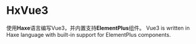 # HxVue3
使用**Haxe**语言编写Vue3，并内置支持**ElementPlus**组件。
Vue3 is written in Haxe language with built-in support for ElementPlus components.